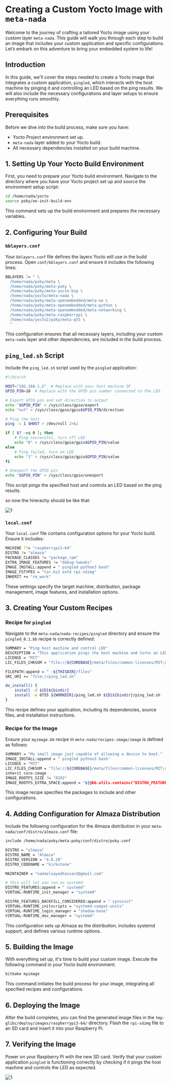 # Creating a Custom Yocto Image with `meta-nada`

Welcome to the journey of crafting a tailored Yocto image using your custom layer `meta-nada`. This guide will walk you through each step to build an image that includes your custom application and specific configurations. Let’s embark on this adventure to bring your embedded system to life!

## Introduction

In this guide, we'll cover the steps needed to create a Yocto image that integrates a custom application, `pingled`, which interacts with the host machine by pinging it and controlling an LED based on the ping results. We will also include the necessary configurations and layer setups to ensure everything runs smoothly.

## Prerequisites

Before we dive into the build process, make sure you have:
- Yocto Project environment set up.
- `meta-nada` layer added to your Yocto build.
- All necessary dependencies installed on your build machine.

## 1. Setting Up Your Yocto Build Environment

First, you need to prepare your Yocto build environment. Navigate to the directory where you have your Yocto project set up and source the environment setup script:

```bash
cd /home/nada/yocto
source poky/oe-init-build-env
```

This command sets up the build environment and prepares the necessary variables.

## 2. Configuring Your Build

### `bblayers.conf`

Your `bblayers.conf` file defines the layers Yocto will use in the build process. Open `conf/bblayers.conf` and ensure it includes the following lines:

```bash
BBLAYERS ?= " \
  /home/nada/poky/meta \
  /home/nada/poky/meta-poky \
  /home/nada/poky/meta-yocto-bsp \
  /home/nada/yocto/meta-nada \
  /home/nada/poky/meta-openembedded/meta-oe \
  /home/nada/poky/meta-openembedded/meta-python \
  /home/nada/poky/meta-openembedded/meta-networking \
  /home/nada/poky/meta-raspberrypi \
  /home/nada/yocto2/poky/meta-qt5 \
  "
```

This configuration ensures that all necessary layers, including your custom `meta-nada` layer and other dependencies, are included in the build process.

## `ping_led.sh` Script

Include the `ping_led.sh` script used by the `pingled` application:

```bash
#!/bin/sh

HOST="192.168.1.2"  # Replace with your host machine IP
GPIO_PIN=18  # Replace with the GPIO pin number connected to the LED

# Export GPIO pin and set direction to output
echo "$GPIO_PIN" > /sys/class/gpio/export
echo "out" > /sys/class/gpio/gpio$GPIO_PIN/direction

# Ping the host
ping -c 1 $HOST > /dev/null 2>&1

if [ $? -eq 0 ]; then
    # Ping successful, turn off LED
    echo "0" > /sys/class/gpio/gpio$GPIO_PIN/value
else
    # Ping failed, turn on LED
    echo "1" > /sys/class/gpio/gpio$GPIO_PIN/value
fi

# Unexport the GPIO pin
echo "$GPIO_PIN" > /sys/class/gpio/unexport
```

This script pings the specified host and controls an LED based on the ping results.


so now the hirerachy should be like that:


![1](images/4.png)


### `local.conf`

Your `local.conf` file contains configuration options for your Yocto build. Ensure it includes:

```bash
MACHINE ??= "raspberrypi3-64"
DISTRO ?= "almaza"
PACKAGE_CLASSES ?= "package_rpm"
EXTRA_IMAGE_FEATURES ?= "debug-tweaks"
IMAGE_INSTALL:append = " pingled python3 bash"
IMAGE_FSTYPES = "tar.bz2 ext4 rpi-sdimg"
INHERIT += "rm_work"
```

These settings specify the target machine, distribution, package management, image features, and installation options.

## 3. Creating Your Custom Recipes

### Recipe for `pingled`

Navigate to the `meta-nada/nada-recipes/pingled` directory and ensure the `pingled_0.1.bb` recipe is correctly defined:

```bash
SUMMARY = "Ping host machine and control LED"
DESCRIPTION = "This application pings the host machine and turns an LED on/off based on the ping result."
LICENSE = "MIT"
LIC_FILES_CHKSUM = "file://${COREBASE}/meta/files/common-licenses/MIT;md5=0835ade698e0bcf8506ecda2f7b4f302"

FILEPATH:append = " :${THISDIR}/files"
SRC_URI += "file://ping_led.sh"

do_install() {
    install -d ${D}${bindir}
    install -m 0755 ${WORKDIR}/ping_led.sh ${D}${bindir}/ping_led.sh
}
```

This recipe defines your application, including its dependencies, source files, and installation instructions.

### Recipe for the Image

Ensure your `myimage.bb` recipe in `meta-nada/recipes-image/image` is defined as follows:

```bash
SUMMARY = "My small image just capable of allowing a device to boot."
IMAGE_INSTALL:append = " pingled python3 bash"
LICENSE = "MIT"
LIC_FILES_CHKSUM = "file://${COREBASE}/meta/files/common-licenses/MIT;md5=0835ade698e0bcf8506ecda2f7b4f302"
inherit core-image
IMAGE_ROOTFS_SIZE ?= "8192"
IMAGE_ROOTFS_EXTRA_SPACE:append = "${@bb.utils.contains("DISTRO_FEATURES", "systemd", " + 4096", "", d)}"
```

This image recipe specifies the packages to include and other configurations.

## 4. Adding Configuration for Almaza Distribution

Include the following configuration for the Almaza distribution in your `meta-nada/conf/distro/almaza.conf` file:

```bash
include /home/nada/poky/meta-poky/conf/distro/poky.conf

DISTRO = "almaza"
DISTRO_NAME = "Almaza"
DISTRO_VERSION = "4.0.20"
DISTRO_CODENAME = "kirkstone"

MAINTAINER = "nadaelsayedhassan3@gmail.com"

# this will let you run as systemd
DISTRO_FEATURES:append = " systemd"
VIRTUAL-RUNTIME_init_manager = "systemd"

DISTRO_FEATURES_BACKFILL_CONSIDERED:append = " sysvinit"
VIRTUAL-RUNTIME_initscripts = "systemd-compat-units"
VIRTUAL-RUNTIME_login_manager = "shadow-base"
VIRTUAL-RUNTIME_dev_manager = "systemd"
```

This configuration sets up Almaza as the distribution, includes systemd support, and defines various runtime options.

## 5. Building the Image

With everything set up, it's time to build your custom image. Execute the following command in your Yocto build environment:

```bash
bitbake myimage
```

This command initiates the build process for your image, integrating all specified recipes and configurations.

## 6. Deploying the Image

After the build completes, you can find the generated image files in the `tmp-glibc/deploy/images/raspberrypi3-64/` directory. Flash the `rpi-sdimg` file to an SD card and insert it into your Raspberry Pi.

## 7. Verifying the Image

Power on your Raspberry Pi with the new SD card. Verify that your custom application `pingled` is functioning correctly by checking if it pings the host machine and controls the LED as expected.

![1](images/3.png)

